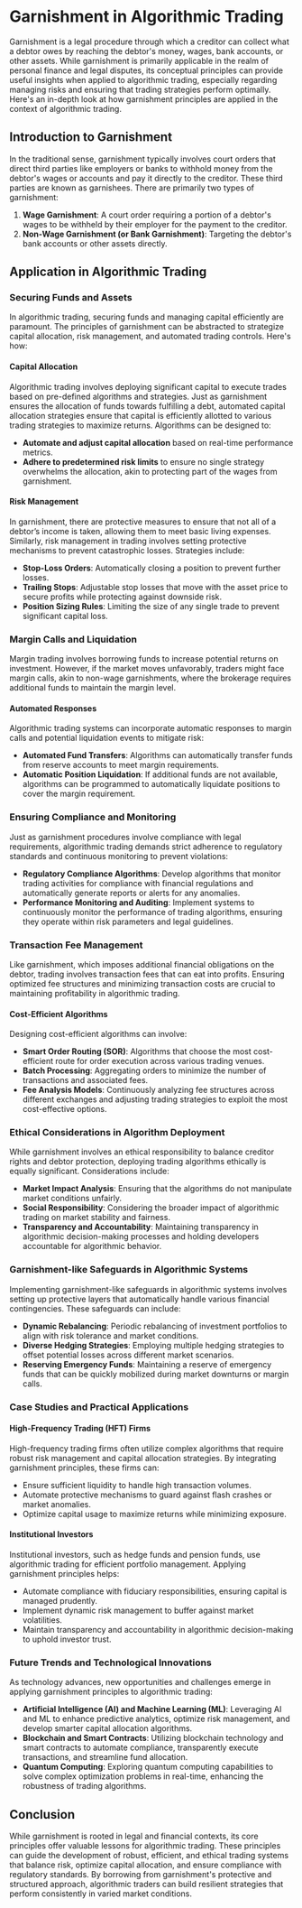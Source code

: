 # Garnishment in Algorithmic Trading

Garnishment is a legal procedure through which a creditor can collect what a debtor owes by reaching the debtor's money, wages, bank accounts, or other assets. While garnishment is primarily applicable in the realm of personal finance and legal disputes, its conceptual principles can provide useful insights when applied to algorithmic trading, especially regarding managing risks and ensuring that trading strategies perform optimally. Here's an in-depth look at how garnishment principles are applied in the context of algorithmic trading.

## Introduction to Garnishment

In the traditional sense, garnishment typically involves court orders that direct third parties like employers or banks to withhold money from the debtor's wages or accounts and pay it directly to the creditor. These third parties are known as garnishees. There are primarily two types of garnishment:

1. **Wage Garnishment**: A court order requiring a portion of a debtor's wages to be withheld by their employer for the payment to the creditor.
2. **Non-Wage Garnishment (or Bank Garnishment)**: Targeting the debtor's bank accounts or other assets directly.

## Application in Algorithmic Trading

### Securing Funds and Assets

In algorithmic trading, securing funds and managing capital efficiently are paramount. The principles of garnishment can be abstracted to strategize capital allocation, risk management, and automated trading controls. Here's how:

#### Capital Allocation

Algorithmic trading involves deploying significant capital to execute trades based on pre-defined algorithms and strategies. Just as garnishment ensures the allocation of funds towards fulfilling a debt, automated capital allocation strategies ensure that capital is efficiently allotted to various trading strategies to maximize returns. Algorithms can be designed to:

- **Automate and adjust capital allocation** based on real-time performance metrics.
- **Adhere to predetermined risk limits** to ensure no single strategy overwhelms the allocation, akin to protecting part of the wages from garnishment.

#### Risk Management

In garnishment, there are protective measures to ensure that not all of a debtor’s income is taken, allowing them to meet basic living expenses. Similarly, risk management in trading involves setting protective mechanisms to prevent catastrophic losses. Strategies include:

- **Stop-Loss Orders**: Automatically closing a position to prevent further losses.
- **Trailing Stops**: Adjustable stop losses that move with the asset price to secure profits while protecting against downside risk.
- **Position Sizing Rules**: Limiting the size of any single trade to prevent significant capital loss.

### Margin Calls and Liquidation

Margin trading involves borrowing funds to increase potential returns on investment. However, if the market moves unfavorably, traders might face margin calls, akin to non-wage garnishments, where the brokerage requires additional funds to maintain the margin level.

#### Automated Responses

Algorithmic trading systems can incorporate automatic responses to margin calls and potential liquidation events to mitigate risk:

- **Automated Fund Transfers**: Algorithms can automatically transfer funds from reserve accounts to meet margin requirements.
- **Automatic Position Liquidation**: If additional funds are not available, algorithms can be programmed to automatically liquidate positions to cover the margin requirement.

### Ensuring Compliance and Monitoring

Just as garnishment procedures involve compliance with legal requirements, algorithmic trading demands strict adherence to regulatory standards and continuous monitoring to prevent violations:

- **Regulatory Compliance Algorithms**: Develop algorithms that monitor trading activities for compliance with financial regulations and automatically generate reports or alerts for any anomalies.
- **Performance Monitoring and Auditing**: Implement systems to continuously monitor the performance of trading algorithms, ensuring they operate within risk parameters and legal guidelines.

### Transaction Fee Management

Like garnishment, which imposes additional financial obligations on the debtor, trading involves transaction fees that can eat into profits. Ensuring optimized fee structures and minimizing transaction costs are crucial to maintaining profitability in algorithmic trading.

#### Cost-Efficient Algorithms

Designing cost-efficient algorithms can involve:

- **Smart Order Routing (SOR)**: Algorithms that choose the most cost-efficient route for order execution across various trading venues.
- **Batch Processing**: Aggregating orders to minimize the number of transactions and associated fees.
- **Fee Analysis Models**: Continuously analyzing fee structures across different exchanges and adjusting trading strategies to exploit the most cost-effective options.

### Ethical Considerations in Algorithm Deployment

While garnishment involves an ethical responsibility to balance creditor rights and debtor protection, deploying trading algorithms ethically is equally significant. Considerations include:

- **Market Impact Analysis**: Ensuring that the algorithms do not manipulate market conditions unfairly.
- **Social Responsibility**: Considering the broader impact of algorithmic trading on market stability and fairness.
- **Transparency and Accountability**: Maintaining transparency in algorithmic decision-making processes and holding developers accountable for algorithmic behavior.

### Garnishment-like Safeguards in Algorithmic Systems

Implementing garnishment-like safeguards in algorithmic systems involves setting up protective layers that automatically handle various financial contingencies. These safeguards can include:

- **Dynamic Rebalancing**: Periodic rebalancing of investment portfolios to align with risk tolerance and market conditions.
- **Diverse Hedging Strategies**: Employing multiple hedging strategies to offset potential losses across different market scenarios.
- **Reserving Emergency Funds**: Maintaining a reserve of emergency funds that can be quickly mobilized during market downturns or margin calls.

### Case Studies and Practical Applications

#### High-Frequency Trading (HFT) Firms

High-frequency trading firms often utilize complex algorithms that require robust risk management and capital allocation strategies. By integrating garnishment principles, these firms can:

- Ensure sufficient liquidity to handle high transaction volumes.
- Automate protective mechanisms to guard against flash crashes or market anomalies.
- Optimize capital usage to maximize returns while minimizing exposure.

#### Institutional Investors

Institutional investors, such as hedge funds and pension funds, use algorithmic trading for efficient portfolio management. Applying garnishment principles helps:

- Automate compliance with fiduciary responsibilities, ensuring capital is managed prudently.
- Implement dynamic risk management to buffer against market volatilities.
- Maintain transparency and accountability in algorithmic decision-making to uphold investor trust.

### Future Trends and Technological Innovations

As technology advances, new opportunities and challenges emerge in applying garnishment principles to algorithmic trading:

- **Artificial Intelligence (AI) and Machine Learning (ML)**: Leveraging AI and ML to enhance predictive analytics, optimize risk management, and develop smarter capital allocation algorithms.
- **Blockchain and Smart Contracts**: Utilizing blockchain technology and smart contracts to automate compliance, transparently execute transactions, and streamline fund allocation.
- **Quantum Computing**: Exploring quantum computing capabilities to solve complex optimization problems in real-time, enhancing the robustness of trading algorithms.

## Conclusion

While garnishment is rooted in legal and financial contexts, its core principles offer valuable lessons for algorithmic trading. These principles can guide the development of robust, efficient, and ethical trading systems that balance risk, optimize capital allocation, and ensure compliance with regulatory standards. By borrowing from garnishment's protective and structured approach, algorithmic traders can build resilient strategies that perform consistently in varied market conditions.